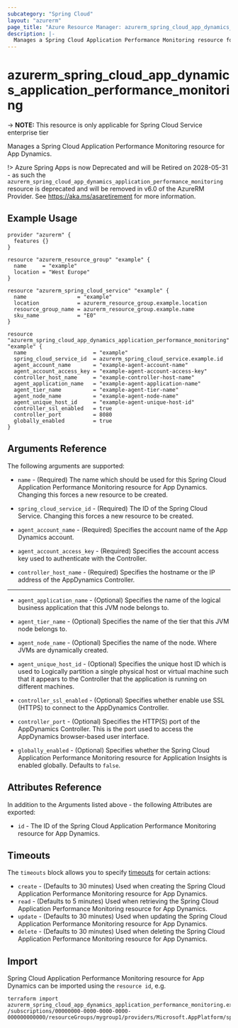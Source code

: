 ```yaml
---
subcategory: "Spring Cloud"
layout: "azurerm"
page_title: "Azure Resource Manager: azurerm_spring_cloud_app_dynamics_application_performance_monitoring"
description: |-
  Manages a Spring Cloud Application Performance Monitoring resource for App Dynamics.
---
```


# azurerm_spring_cloud_app_dynamics_application_performance_monitoring

-> **NOTE:** This resource is only applicable for Spring Cloud Service enterprise tier

Manages a Spring Cloud Application Performance Monitoring resource for App Dynamics.

!> Azure Spring Apps is now Deprecated and will be Retired on 2028-05-31 - as such the `azurerm_spring_cloud_app_dynamics_application_performance_monitoring` resource is deprecated and will be removed in v6.0 of the AzureRM Provider. See https://aka.ms/asaretirement for more information.

## Example Usage

```hcl
provider "azurerm" {
  features {}
}

resource "azurerm_resource_group" "example" {
  name     = "example"
  location = "West Europe"
}

resource "azurerm_spring_cloud_service" "example" {
  name                = "example"
  location            = azurerm_resource_group.example.location
  resource_group_name = azurerm_resource_group.example.name
  sku_name            = "E0"
}

resource "azurerm_spring_cloud_app_dynamics_application_performance_monitoring" "example" {
  name                     = "example"
  spring_cloud_service_id  = azurerm_spring_cloud_service.example.id
  agent_account_name       = "example-agent-account-name"
  agent_account_access_key = "example-agent-account-access-key"
  controller_host_name     = "example-controller-host-name"
  agent_application_name   = "example-agent-application-name"
  agent_tier_name          = "example-agent-tier-name"
  agent_node_name          = "example-agent-node-name"
  agent_unique_host_id     = "example-agent-unique-host-id"
  controller_ssl_enabled   = true
  controller_port          = 8080
  globally_enabled         = true
}
```

## Arguments Reference

The following arguments are supported:

* `name` - (Required) The name which should be used for this Spring Cloud Application Performance Monitoring resource for App Dynamics. Changing this forces a new resource to be created.

* `spring_cloud_service_id` - (Required) The ID of the Spring Cloud Service. Changing this forces a new resource to be created.

* `agent_account_name` - (Required) Specifies the account name of the App Dynamics account.

* `agent_account_access_key` - (Required) Specifies the account access key used to authenticate with the Controller.

* `controller_host_name` - (Required) Specifies the hostname or the IP address of the AppDynamics Controller.

---

* `agent_application_name` - (Optional) Specifies the name of the logical business application that this JVM node belongs to.

* `agent_tier_name` - (Optional) Specifies the name of the tier that this JVM node belongs to.

* `agent_node_name` - (Optional) Specifies the name of the node. Where JVMs are dynamically created.

* `agent_unique_host_id` - (Optional) Specifies the unique host ID which is used to Logically partition a single physical host or virtual machine such that it appears to the Controller that the application is running on different machines.

* `controller_ssl_enabled` - (Optional) Specifies whether enable use SSL (HTTPS) to connect to the AppDynamics Controller.

* `controller_port` - (Optional) Specifies the HTTP(S) port of the AppDynamics Controller. This is the port used to access the AppDynamics browser-based user interface.

* `globally_enabled` - (Optional) Specifies whether the Spring Cloud Application Performance Monitoring resource for Application Insights is enabled globally. Defaults to `false`.

## Attributes Reference

In addition to the Arguments listed above - the following Attributes are exported:

* `id` - The ID of the Spring Cloud Application Performance Monitoring resource for App Dynamics.

## Timeouts

The `timeouts` block allows you to specify [timeouts](https://www.terraform.io/language/resources/syntax#operation-timeouts) for certain actions:

* `create` - (Defaults to 30 minutes) Used when creating the Spring Cloud Application Performance Monitoring resource for App Dynamics.
* `read` - (Defaults to 5 minutes) Used when retrieving the Spring Cloud Application Performance Monitoring resource for App Dynamics.
* `update` - (Defaults to 30 minutes) Used when updating the Spring Cloud Application Performance Monitoring resource for App Dynamics.
* `delete` - (Defaults to 30 minutes) Used when deleting the Spring Cloud Application Performance Monitoring resource for App Dynamics.

## Import

Spring Cloud Application Performance Monitoring resource for App Dynamics can be imported using the `resource id`, e.g.

```shell
terraform import azurerm_spring_cloud_app_dynamics_application_performance_monitoring.example /subscriptions/00000000-0000-0000-0000-000000000000/resourceGroups/mygroup1/providers/Microsoft.AppPlatform/spring/service1/apms/apm1
```
